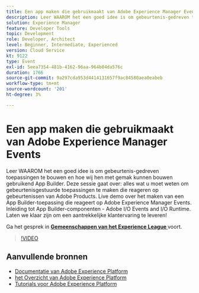 ```yaml
---
title: Een app maken die gebruikmaakt van Adobe Experience Manager Events
description: Leer WAAROM het een goed idee is om gebeurtenis-gedreven toepassingen te bouwen en hoe wij hen met gemak kunnen bouwen gebruikend App Builder. Deze zitting behandelt - alles u moet weten om gebeurtenis-gedreven toepassingen te bouwen die aan gebeurtenissen van de Producten van de Adobe antwoorden. Live demo over het maken van een App Builder-toepassing die reageert op Adobe Experience Manager Events. Inleiding tot App Builder-componenten - Adobe I/O Events and I/O Runtime. Laten we klaar zijn om een aantrekkelijke klantervaring te leveren!
solution: Experience Manager
feature: Developer Tools
topic: Development
role: Developer, Architect
level: Beginner, Intermediate, Experienced
version: Cloud Service
kt: 9122
type: Event
exl-id: 5eea7354-481b-4162-96aa-964b04da576c
duration: 1766
source-git-commit: 9a297cda953d4414131657f9ac84580aea0eabeb
workflow-type: tm+mt
source-wordcount: '201'
ht-degree: 3%

---
```


# Een app maken die gebruikmaakt van Adobe Experience Manager Events

Leer WAAROM het een goed idee is om gebeurtenis-gedreven toepassingen te bouwen en hoe wij hen met gemak kunnen bouwen gebruikend App Builder. Deze sessie gaat over: alles wat u moet weten om gebeurtenisgestuurde toepassingen te maken die reageren op gebeurtenissen van Adobe Products. Live demo over het maken van een App Builder-toepassing die reageert op Adobe Experience Manager Events. Inleiding tot App Builder-componenten - Adobe I/O Events and I/O Runtime. Laten we klaar zijn om een aantrekkelijke klantervaring te leveren!

Ga het gesprek in **[Gemeenschappen van het Experience League ](https://adobe.ly/3ipjs8p)** voort.

>[!VIDEO](https://video.tv.adobe.com/v/337566/?quality=12&learn=on&hidetitle=true)

## Aanvullende bronnen

- [ Documentatie van Adobe Experience Platform ](https://experienceleague.adobe.com/docs/experience-platform.html)
- [ het Overzicht van Adobe Experience Platform ](https://experienceleague.adobe.com/docs/experience-platform/landing/home.html)
- [Tutorials voor Adobe Experience Platform](https://experienceleague.adobe.com/docs/platform-learn/tutorials/overview.html?lang=nl)
